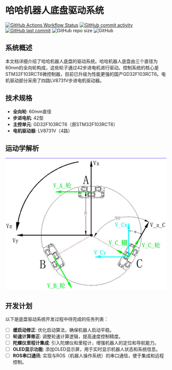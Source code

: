 # 哈哈机器人底盘驱动系统
[![GitHub Actions Workflow Status](https://img.shields.io/github/actions/workflow/status/DustinZrm/omni_haha/build.yml)](https://github.com/DustinZrm/omni_haha/actions)
[![GitHub commit activity](https://img.shields.io/github/commit-activity/w/DustinZrm/omni_haha)](https://github.com/DustinZrm/omni_haha/commits/main/)
[![GitHub last commit](https://img.shields.io/github/last-commit/DustinZrm/omni_haha)](https://github.com/DustinZrm/omni_haha/commits/main/)
![GitHub repo size](https://img.shields.io/github/repo-size/DustinZrm/omni_haha)
![GitHub](https://img.shields.io/github/license/DustinZrm/omni_haha)

## 系统概述

本文档详细介绍了哈哈机器人底盘的驱动系统。哈哈机器人底盘由三个直径为60mm的全向轮构成，这些轮子通过42步进电机进行驱动。控制系统的核心是STM32F103RCT6微控制器，目前已升级为性能更强的国产GD32F103RCT6。电机驱动部分采用了四路LV8731V步进电机驱动器。

## 技术规格

- **全向轮**: 60mm直径
- **步进电机**: 42型
- **主控单元**: GD32F103RCT6（原STM32F103RCT6）
- **电机驱动器**: LV8731V（4路）

## 运动学解析
![三轮全向轮机器人运动学分析图](img/KinematicsAnalysis.png)


## 开发计划

以下是底盘驱动系统开发过程中待完成的任务列表：

- [ ] **缓启动修正**: 优化启动算法，确保机器人启动平稳。
- [ ] **轮速计算修正**: 调整轮速计算逻辑，提高速度控制精度。
- [ ] **陀螺仪里程计集成**: 引入陀螺仪和里程计，增强机器人的定位和导航能力。
- [ ] **OLED显示功能**: 添加OLED显示屏，用于实时显示机器人状态和系统信息。
- [ ] **ROS串口通讯**: 实现与ROS（机器人操作系统）的串口通信，便于集成和远程控制。